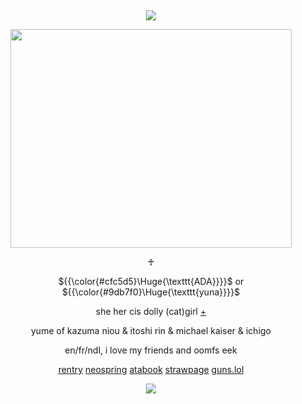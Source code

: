 &nbsp;
<div align="center">

![](https://komarev.com/ghpvc/?username=moidix&label=🗝&color=7e8aea&abbreviated=true)

<img src="https://i.postimg.cc/902xSXkv/13.gif" width="450" height="350">

♰

${{\color{#cfc5d5}\Huge{\texttt{ADA}}}}$ or ${{\color{#9db7f0}\Huge{\texttt{yuna}}}}$

she her cis dolly (cat)girl [+](https://pronouns.cc/@adelaide)

yume of kazuma niou & itoshi rin & michael kaiser & ichigo

en/fr/ndl, i love my friends and oomfs eek

[rentry](https://rentry.co/le) [neospring](https://neospring.org/@gurohime) [atabook](https://wxs.atabook.org) [strawpage](https://mdma.straw.page) [guns.lol](https://guns.lol/lesbian)
 
![](https://spotify-github-profile.kittinanx.com/api/view.svg?uid=314mkicxlkkdu2xbfq5sn4qlspni&cover_image=true&theme=natemoo-re&show_offline=true&background_color=121212&interchange=false&bar_color=1448c2&bar_color_cover=false)
<div>
